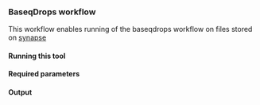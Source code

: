 ### BaseqDrops workflow
This workflow enables running of the baseqdrops workflow on files stored on [synapse](synapse.org)

#### Running this tool

#### Required parameters

#### Output
